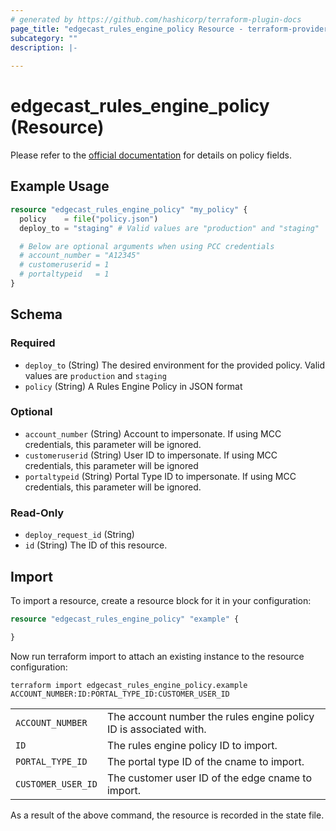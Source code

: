 ```yaml
---
# generated by https://github.com/hashicorp/terraform-plugin-docs
page_title: "edgecast_rules_engine_policy Resource - terraform-provider-edgecast"
subcategory: ""
description: |-
  
---
```


# edgecast_rules_engine_policy (Resource)
Please refer to the [official documentation](https://developer.edgecast.com/cdn/api/index.html#Media_Management/REv4/Add-Policy.htm) for details on policy fields.

## Example Usage

```terraform
resource "edgecast_rules_engine_policy" "my_policy" {
  policy    = file("policy.json")
  deploy_to = "staging" # Valid values are "production" and "staging"

  # Below are optional arguments when using PCC credentials
  # account_number = "A12345"
  # customeruserid = 1
  # portaltypeid   = 1
}
```

<!-- schema generated by tfplugindocs -->
## Schema

### Required

- `deploy_to` (String) The desired environment for the provided policy. Valid values are `production` and `staging`
- `policy` (String) A Rules Engine Policy in JSON format

### Optional

- `account_number` (String) Account to impersonate. If using MCC credentials, this parameter will be ignored.
- `customeruserid` (String) User ID to impersonate. If using MCC credentials, this parameter will be ignored
- `portaltypeid` (String) Portal Type ID to impersonate. If using MCC credentials, this parameter will be ignored.

### Read-Only

- `deploy_request_id` (String)
- `id` (String) The ID of this resource.

## Import

To import a resource, create a resource block for it in your configuration:

```terraform
resource "edgecast_rules_engine_policy" "example" {

}
```

Now run terraform import to attach an existing instance to the resource configuration:

```shell
terraform import edgecast_rules_engine_policy.example ACCOUNT_NUMBER:ID:PORTAL_TYPE_ID:CUSTOMER_USER_ID
```
|                  |                                                                   |
|:-----------------|-------------------------------------------------------------------|
| `ACCOUNT_NUMBER`   | The account number the rules engine policy ID is associated with. |
| `ID`               | The rules engine policy ID to import.                                      |
| `PORTAL_TYPE_ID`   | The portal type ID of the cname to import.                        |
| `CUSTOMER_USER_ID` | The customer user ID of the edge cname to import.                  |

As a result of the above command, the resource is recorded in the state file.
